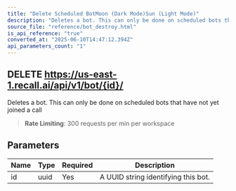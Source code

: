 ```yaml
---
title: "Delete Scheduled BotMoon (Dark Mode)Sun (Light Mode)"
description: "Deletes a bot. This can only be done on scheduled bots that have not yet joined a call. This endpoint is rate limited to: 300 requests per min per workspace"
source_file: "reference/bot_destroy.html"
is_api_reference: "true"
converted_at: "2025-06-10T14:47:12.394Z"
api_parameters_count: "1"
---
```

## DELETE https://us-east-1.recall.ai/api/v1/bot/{id}/

Deletes a bot. This can only be done on scheduled bots that have not yet joined a call

> **Rate Limiting**: 300 requests per min per workspace

## Parameters

| Name | Type | Required | Description |
| --- | --- | --- | --- |
| id | uuid | Yes | A UUID string identifying this bot. |
